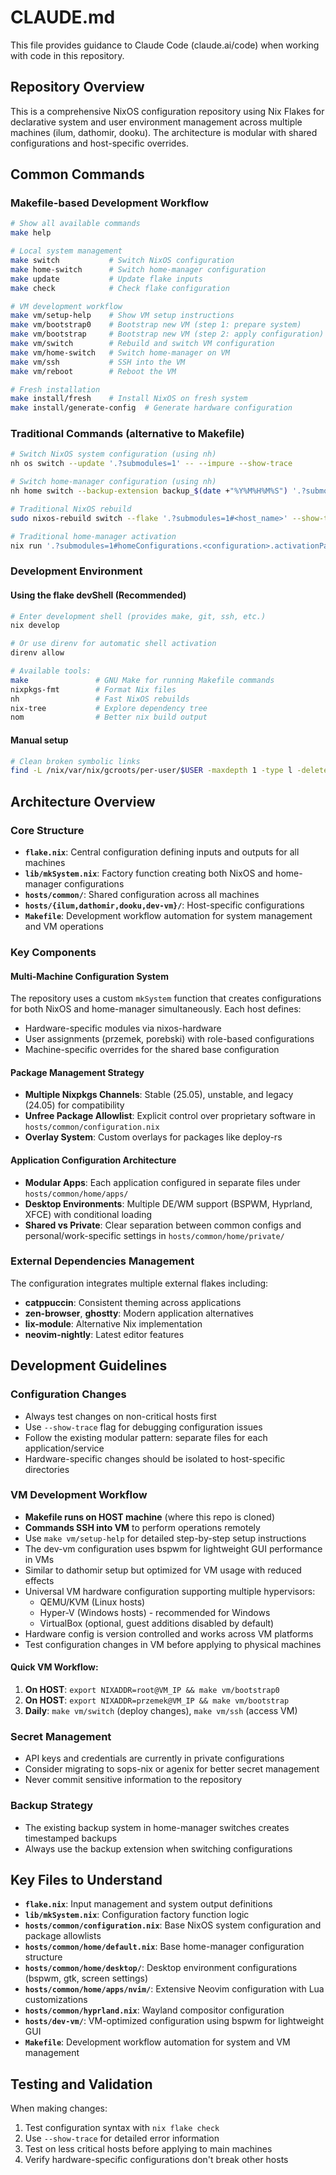 # CLAUDE.md

This file provides guidance to Claude Code (claude.ai/code) when working with code in this repository.

## Repository Overview

This is a comprehensive NixOS configuration repository using Nix Flakes for declarative system and user environment management across multiple machines (ilum, dathomir, dooku). The architecture is modular with shared configurations and host-specific overrides.

## Common Commands

### Makefile-based Development Workflow
```bash
# Show all available commands
make help

# Local system management
make switch           # Switch NixOS configuration
make home-switch      # Switch home-manager configuration
make update           # Update flake inputs
make check            # Check flake configuration

# VM development workflow
make vm/setup-help    # Show VM setup instructions
make vm/bootstrap0    # Bootstrap new VM (step 1: prepare system)
make vm/bootstrap     # Bootstrap new VM (step 2: apply configuration)
make vm/switch        # Rebuild and switch VM configuration
make vm/home-switch   # Switch home-manager on VM
make vm/ssh           # SSH into the VM
make vm/reboot        # Reboot the VM

# Fresh installation
make install/fresh    # Install NixOS on fresh system
make install/generate-config  # Generate hardware configuration
```

### Traditional Commands (alternative to Makefile)
```bash
# Switch NixOS system configuration (using nh)
nh os switch --update '.?submodules=1' -- --impure --show-trace

# Switch home-manager configuration (using nh)
nh home switch --backup-extension backup_$(date +"%Y%M%H%M%S") '.?submodules=1' -- --show-trace --impure

# Traditional NixOS rebuild
sudo nixos-rebuild switch --flake '.?submodules=1#<host_name>' --show-trace --impure

# Traditional home-manager activation
nix run '.?submodules=1#homeConfigurations.<configuration>.activationPackage' --show-trace --impure -- switch
```

### Development Environment

#### Using the flake devShell (Recommended)
```bash
# Enter development shell (provides make, git, ssh, etc.)
nix develop

# Or use direnv for automatic shell activation
direnv allow

# Available tools:
make               # GNU Make for running Makefile commands
nixpkgs-fmt        # Format Nix files
nh                 # Fast NixOS rebuilds
nix-tree           # Explore dependency tree
nom                # Better nix build output
```

#### Manual setup
```bash
# Clean broken symbolic links
find -L /nix/var/nix/gcroots/per-user/$USER -maxdepth 1 -type l -delete
```

## Architecture Overview

### Core Structure
- **`flake.nix`**: Central configuration defining inputs and outputs for all machines
- **`lib/mkSystem.nix`**: Factory function creating both NixOS and home-manager configurations
- **`hosts/common/`**: Shared configuration across all machines
- **`hosts/{ilum,dathomir,dooku,dev-vm}/`**: Host-specific configurations
- **`Makefile`**: Development workflow automation for system management and VM operations

### Key Components

#### Multi-Machine Configuration System
The repository uses a custom `mkSystem` function that creates configurations for both NixOS and home-manager simultaneously. Each host defines:
- Hardware-specific modules via nixos-hardware
- User assignments (przemek, porebski) with role-based configurations
- Machine-specific overrides for the shared base configuration

#### Package Management Strategy
- **Multiple Nixpkgs Channels**: Stable (25.05), unstable, and legacy (24.05) for compatibility
- **Unfree Package Allowlist**: Explicit control over proprietary software in `hosts/common/configuration.nix`
- **Overlay System**: Custom overlays for packages like deploy-rs

#### Application Configuration Architecture
- **Modular Apps**: Each application configured in separate files under `hosts/common/home/apps/`
- **Desktop Environments**: Multiple DE/WM support (BSPWM, Hyprland, XFCE) with conditional loading
- **Shared vs Private**: Clear separation between common configs and personal/work-specific settings in `hosts/common/home/private/`

### External Dependencies Management
The configuration integrates multiple external flakes including:
- **catppuccin**: Consistent theming across applications
- **zen-browser**, **ghostty**: Modern application alternatives
- **lix-module**: Alternative Nix implementation
- **neovim-nightly**: Latest editor features

## Development Guidelines

### Configuration Changes
- Always test changes on non-critical hosts first
- Use `--show-trace` flag for debugging configuration issues
- Follow the existing modular pattern: separate files for each application/service
- Hardware-specific changes should be isolated to host-specific directories

### VM Development Workflow
- **Makefile runs on HOST machine** (where this repo is cloned)
- **Commands SSH into VM** to perform operations remotely
- Use `make vm/setup-help` for detailed step-by-step setup instructions
- The dev-vm configuration uses bspwm for lightweight GUI performance in VMs
- Similar to dathomir setup but optimized for VM usage with reduced effects
- Universal VM hardware configuration supporting multiple hypervisors:
  - QEMU/KVM (Linux hosts)
  - Hyper-V (Windows hosts) - recommended for Windows
  - VirtualBox (optional, guest additions disabled by default)
- Hardware config is version controlled and works across VM platforms
- Test configuration changes in VM before applying to physical machines

#### Quick VM Workflow:
1. **On HOST**: `export NIXADDR=root@VM_IP && make vm/bootstrap0`
2. **On HOST**: `export NIXADDR=przemek@VM_IP && make vm/bootstrap`
3. **Daily**: `make vm/switch` (deploy changes), `make vm/ssh` (access VM)

### Secret Management
- API keys and credentials are currently in private configurations
- Consider migrating to sops-nix or agenix for better secret management
- Never commit sensitive information to the repository

### Backup Strategy
- The existing backup system in home-manager switches creates timestamped backups
- Always use the backup extension when switching configurations

## Key Files to Understand

- **`flake.nix`**: Input management and system output definitions
- **`lib/mkSystem.nix`**: Configuration factory function logic
- **`hosts/common/configuration.nix`**: Base NixOS system configuration and package allowlists
- **`hosts/common/home/default.nix`**: Base home-manager configuration structure
- **`hosts/common/home/desktop/`**: Desktop environment configurations (bspwm, gtk, screen settings)
- **`hosts/common/home/apps/nvim/`**: Extensive Neovim configuration with Lua customizations
- **`hosts/common/hyprland.nix`**: Wayland compositor configuration
- **`hosts/dev-vm/`**: VM-optimized configuration using bspwm for lightweight GUI
- **`Makefile`**: Development workflow automation for system and VM management

## Testing and Validation

When making changes:
1. Test configuration syntax with `nix flake check`
2. Use `--show-trace` for detailed error information
3. Test on less critical hosts before applying to main machines
4. Verify hardware-specific configurations don't break other hosts